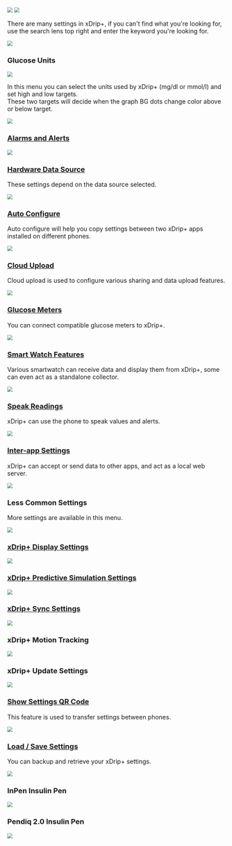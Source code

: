 <img src="../../images/hamburger_menu.png" style="zoom:75%;" />    
<img src="../../images/M-S.png" style="zoom:75%;" /> 

There are many settings in xDrip+, if you can't find what you're looking for, use the search lens top right and enter the keyword you're looking for.

<img src="../images/M-S-Search.png" style="zoom:75%;" />

</br>

### Glucose Units

<img src="../images/M-S-GU.png" style="zoom:75%;" />

In this menu you can select the units used by xDrip+ (mg/dl or mmol/l) and set high and low targets.  
These two targets will decide when the graph BG dots change color above or below target.

<img src="../images/M-S-GUS.png" style="zoom:75%;" />

### [Alarms and Alerts](../alarms)

<img src="../images/M-S-AAA.png" style="zoom:75%;" />

### [Hardware Data Source](../../install/datasource)

These settings depend on the data source selected.

<img src="../images/M-S-DSS.png" style="zoom:75%;" />

### [Auto Configure](../copysettings/#auto-configure)

Auto configure will help you copy settings between two xDrip+ apps installed on different phones.

<img src="../images/M-S-AC.png" style="zoom:75%;" />

### [Cloud Upload](../cloud)

Cloud upload is used to configure various sharing and data upload features.

<img src="../images/M-S-CU.png" style="zoom:75%;" />

### [Glucose Meters](../glucometer)

You can connect compatible glucose meters to xDrip+.

<img src="../images/M-S-GM.png" style="zoom:75%;" />

### [Smart Watch Features](../../smartwatch/smartwatch)

Various smartwatch can receive data and display them from xDrip+, some can even act as a standalone collector.

<img src="../images/M-S-SW.png" style="zoom:75%;" />

### [Speak Readings](../speak.md)

xDrip+ can use the phone to speak values and alerts.

<img src="../images/M-S-SR.png" style="zoom:75%;" />

### [Inter-app Settings](../interapp)

xDrip+ can accept or send data to other apps, and act as a local web server.

<img src="../images/M-S-IA.png" style="zoom:75%;" />

### Less Common Settings

More settings are available in this menu.

<img src="../../images/M-S-LCS.png" style="zoom:75%;" />

### [xDrip+ Display Settings](../display)

<img src="../images/M-S-DS.png" style="zoom:75%;" />

### [xDrip+ Predictive Simulation Settings](../predictions)

<img src="../images/M-S-PS.png" style="zoom:75%;" />

### [xDrip+ Sync Settings](../sync)

<img src="../images/M-S-SY.png" style="zoom:75%;" />

### xDrip+ Motion Tracking

<img src="../images/M-S-MT.png" style="zoom:75%;" />

### xDrip+ Update Settings

<img src="../images/M-S-US.png" style="zoom:75%;" />

### [Show Settings QR Code](../copysettings/#show-settings-qr-code)

This feature is used to transfer settings between phones.

<img src="../images/M-S-QR.png" style="zoom:75%;" />

### [Load / Save Settings](../loadsavesettings)

You can backup and retrieve your xDrip+ settings.

<img src="../../images/M-S-LSS.png" style="zoom:75%;" />

### InPen Insulin Pen

<img src="../images/M-S-IP.png" style="zoom:75%;" />

### Pendiq 2.0 Insulin Pen

<img src="../images/M-S-PI.png" style="zoom:75%;" />
